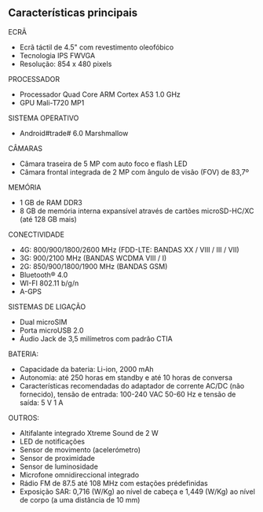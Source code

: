 ## Características principais

ECRÃ
- Ecrã táctil de 4.5" com revestimento oleofóbico
- Tecnologia IPS FWVGA
- Resolução: 854 x 480 pixels

PROCESSADOR
- Processador Quad Core ARM Cortex A53 1.0 GHz 
- GPU Mali-T720 MP1

SISTEMA OPERATIVO
-  Android#trade# 6.0 Marshmallow

CÂMARAS
- Câmara traseira de 5 MP com auto foco e flash LED
- Câmara frontal integrada de 2 MP com ângulo de visão (FOV) de 83,7º

MEMÓRIA
- 1 GB de RAM DDR3
- 8 GB de memória interna expansível através de cartões microSD-HC/XC (até 128 GB mais)

CONECTIVIDADE
- 4G: 800/900/1800/2600 MHz (FDD-LTE: BANDAS XX / VIII / III / VII)
- 3G:  900/2100 MHz (BANDAS WCDMA VIII / I)
- 2G: 850/900/1800/1900 MHz (BANDAS GSM)
- Bluetooth® 4.0
- WI-FI 802.11 b/g/n
- A-GPS

SISTEMAS DE LIGAÇÃO
- Dual microSIM
- Porta microUSB 2.0
- Áudio Jack de 3,5 milímetros com padrão CTIA

BATERIA:
- Capacidade da bateria: Li-ion, 2000 mAh
- Autonomia: até 250 horas em standby e até 10 horas de conversa
- Características recomendadas do adaptador de corrente AC/DC (não fornecido), tensão de entrada: 100-240 VAC 50-60 Hz e tensão de saída: 5 V 1 A

OUTROS:
- Altifalante integrado Xtreme Sound de 2 W
- LED de notificações
- Sensor de movimento (acelerómetro)
- Sensor de proximidade
- Sensor de luminosidade
- Microfone omnidireccional integrado
- Rádio FM de 87.5 até 108 MHz com estações prédefinidas
- Exposição SAR: 0,716 (W/Kg) ao nível de cabeça e 1,449 (W/Kg) ao nível de corpo (a uma distância de 10 mm)

